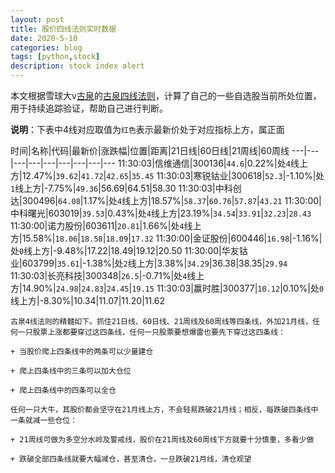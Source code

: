 ```yaml
---
layout: post
title: 股价四线法则实时数据
date: 2020-5-10
categories: blog
tags: [python,stock]
description: stock index alert
---
```



本文根据雪球大v[古泉](https://xueqiu.com/u/7148646888)的[古泉四线法则](https://xueqiu.com/7148646888/130498192)，计算了自己的一些自选股当前所处位置，用于持续追踪验证，帮助自己进行判断。

**说明**：下表中4线对应取值为`红色`表示最新价处于对应指标上方，属正面

时间|名称|代码|最新价|涨跌幅|位置|距离|21日线|60日线|21周线|60周线
---|---|---|---|---|---|---|---|---
11:30:03|信维通信|300136|`44.6`|0.22%|处`4`线上方|12.47%|`39.62`|`41.72`|`42.65`|`35.45`
11:30:03|寒锐钴业|300618|`52.3`|-1.10%|处`1`线上方|-7.75%|`49.36`|56.69|64.51|58.30
11:30:03|中科创达|300496|`64.08`|1.17%|处`4`线上方|18.57%|`58.37`|`60.76`|`57.87`|`43.21`
11:30:00|中科曙光|603019|`39.53`|0.43%|处`4`线上方|23.19%|`34.54`|`33.91`|`32.23`|`28.43`
11:30:00|诺力股份|603611|`20.81`|1.66%|处`4`线上方|15.58%|`18.06`|`18.58`|`18.09`|`17.32`
11:30:00|金证股份|600446|`16.98`|-1.16%|处`0`线上方|-9.48%|17.22|18.49|19.12|20.50
11:30:00|华友钴业|603799|`35.61`|-1.38%|处`2`线上方|3.38%|`34.29`|36.38|38.35|`29.94`
11:30:03|长亮科技|300348|`26.5`|-0.71%|处`4`线上方|14.90%|`24.98`|`24.83`|`24.45`|`19.15`
11:30:03|赢时胜|300377|`10.12`|0.10%|处`0`线上方|-8.30%|10.34|11.07|11.20|11.62

```
古泉4线法则的精髓如下。抓住21日线、60日线、21周线及60周线等四条线，外加21月线，任何一只股票上涨都要穿过这四条线，任何一只股票要想爆雷也要先下穿过这四条线：

+ 当股价爬上四条线中的两条可以少量建仓

+ 爬上四条线中的三条可以加大仓位

+ 爬上四条线中的四条可以全仓

任何一只大牛，其股价都会坚守在21月线上方，不会轻易跌破21月线；相反，每跌破四条线中一条就减一些仓位：

+ 21周线可做为多空分水岭及警戒线，股价在21周线及60周线下方就要十分慎重，多看少做

+ 跌破全部四条线就要大幅减仓，甚至清仓，一旦跌破21月线，清仓观望
```